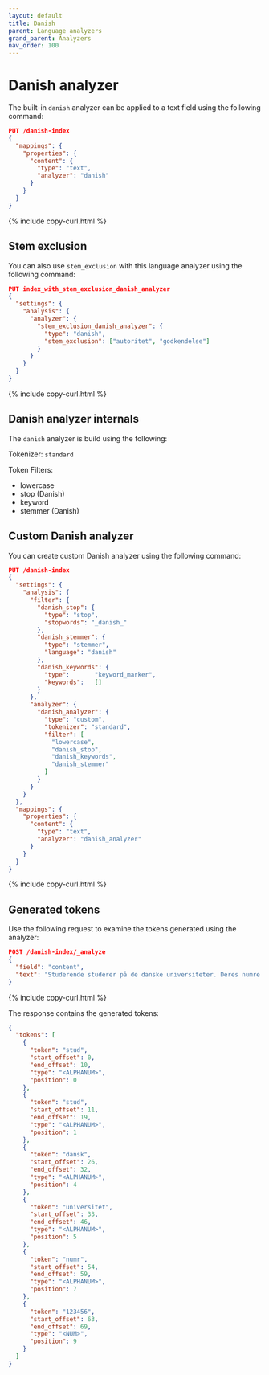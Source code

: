 ```yaml
---
layout: default
title: Danish
parent: Language analyzers
grand_parent: Analyzers
nav_order: 100
---
```


# Danish analyzer

The built-in `danish` analyzer can be applied to a text field using the following command:

```json
PUT /danish-index
{
  "mappings": {
    "properties": {
      "content": {
        "type": "text",
        "analyzer": "danish"
      }
    }
  }
}
```
{% include copy-curl.html %}

## Stem exclusion

You can also use `stem_exclusion` with this language analyzer using the following command:

```json
PUT index_with_stem_exclusion_danish_analyzer
{
  "settings": {
    "analysis": {
      "analyzer": {
        "stem_exclusion_danish_analyzer": {
          "type": "danish",
          "stem_exclusion": ["autoritet", "godkendelse"]
        }
      }
    }
  }
}
```
{% include copy-curl.html %}

## Danish analyzer internals

The `danish` analyzer is build using the following:

Tokenizer: `standard`

Token Filters:
- lowercase
- stop (Danish)
- keyword
- stemmer (Danish)

## Custom Danish analyzer

You can create custom Danish analyzer using the following command:

```json
PUT /danish-index
{
  "settings": {
    "analysis": {
      "filter": {
        "danish_stop": {
          "type": "stop",
          "stopwords": "_danish_"
        },
        "danish_stemmer": {
          "type": "stemmer",
          "language": "danish"
        },
        "danish_keywords": {
          "type":       "keyword_marker",
          "keywords":   [] 
        }
      },
      "analyzer": {
        "danish_analyzer": {
          "type": "custom",
          "tokenizer": "standard",
          "filter": [
            "lowercase",
            "danish_stop",
            "danish_keywords",
            "danish_stemmer"
          ]
        }
      }
    }
  },
  "mappings": {
    "properties": {
      "content": {
        "type": "text",
        "analyzer": "danish_analyzer"
      }
    }
  }
}
```
{% include copy-curl.html %}

## Generated tokens

Use the following request to examine the tokens generated using the analyzer:

```json
POST /danish-index/_analyze
{
  "field": "content",
  "text": "Studerende studerer på de danske universiteter. Deres numre er 123456."
}
```
{% include copy-curl.html %}

The response contains the generated tokens:

```json
{
  "tokens": [
    {
      "token": "stud",
      "start_offset": 0,
      "end_offset": 10,
      "type": "<ALPHANUM>",
      "position": 0
    },
    {
      "token": "stud",
      "start_offset": 11,
      "end_offset": 19,
      "type": "<ALPHANUM>",
      "position": 1
    },
    {
      "token": "dansk",
      "start_offset": 26,
      "end_offset": 32,
      "type": "<ALPHANUM>",
      "position": 4
    },
    {
      "token": "universitet",
      "start_offset": 33,
      "end_offset": 46,
      "type": "<ALPHANUM>",
      "position": 5
    },
    {
      "token": "numr",
      "start_offset": 54,
      "end_offset": 59,
      "type": "<ALPHANUM>",
      "position": 7
    },
    {
      "token": "123456",
      "start_offset": 63,
      "end_offset": 69,
      "type": "<NUM>",
      "position": 9
    }
  ]
}
```
